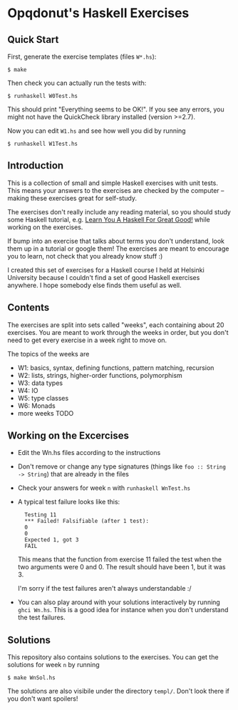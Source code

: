 Opqdonut's Haskell Exercises
============================

Quick Start
-----------

First, generate the exercise templates (files `W*.hs`):

    $ make

Then check you can actually run the tests with:

    $ runhaskell W0Test.hs

This should print "Everything seems to be OK!". If you see any errors,
you might not have the QuickCheck library installed (version >=2.7).

Now you can edit `W1.hs` and see how well you did by running

    $ runhaskell W1Test.hs

Introduction
------------

This is a collection of small and simple Haskell exercises with unit
tests. This means your answers to the exercises are checked by the
computer – making these exercises great for self-study.

The exercises don't really include any reading material, so you should
study some Haskell tutorial, e.g. [Learn You A Haskell For Great
Good!]( http://learnyouahaskell.com/) while working on the exercises.

If bump into an exercise that talks about terms you don't understand,
look them up in a tutorial or google them! The exercises are meant to
encourage you to learn, not check that you already know stuff :)

I created this set of exercises for a Haskell course I held at
Helsinki University because I couldn't find a set of good Haskell
exercises anywhere. I hope somebody else finds them useful as well.

Contents
--------

The exercises are split into sets called "weeks", each containing
about 20 exercises. You are meant to work through the weeks in order,
but you don't need to get every exercise in a week right to move on.

The topics of the weeks are

* W1: basics, syntax, defining functions, pattern matching, recursion
* W2: lists, strings, higher-order functions, polymorphism
* W3: data types
* W4: IO
* W5: type classes
* W6: Monads
* more weeks TODO

Working on the Excercises
-------------------------

- Edit the Wn.hs files according to the instructions
- Don't remove or change any type signatures (things like `foo ::
  String -> String`) that are already in the files
- Check your answers for week `n` with `runhaskell WnTest.hs`
- A typical test failure looks like this:

        Testing 11
        *** Failed! Falsifiable (after 1 test):
        0
        0
        Expected 1, got 3
        FAIL

  This means that the function from exercise 11 failed the test when
  the two arguments were 0 and 0. The result should have been 1, but
  it was 3.

  I'm sorry if the test failures aren't always understandable :/

- You can also play around with your solutions interactively by
  running `ghci Wn.hs`. This is a good idea for instance when you
  don't understand the test failures.

Solutions
---------

This repository also contains solutions to the exercises. You can get
the solutions for week `n` by running

    $ make WnSol.hs

The solutions are also visibile under the directory `templ/`. Don't look
there if you don't want spoilers!
